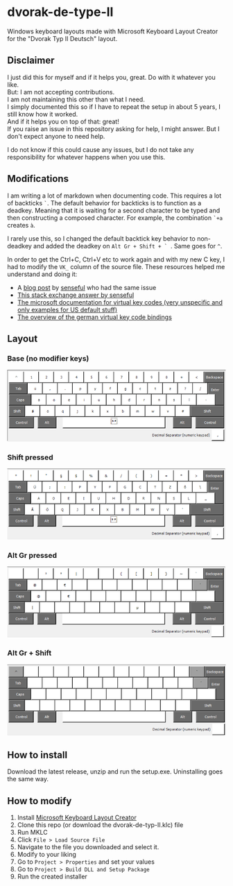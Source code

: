 # dvorak-de-type-II
Windows keyboard layouts made with Microsoft Keyboard Layout Creator for the "Dvorak Typ II Deutsch" layout. 

## Disclaimer
I just did this for myself and if it helps you, great. Do with it whatever you like.<br>
But: I am not accepting contributions.<br>
I am not maintaining this other than what I need. <br>
I simply documented this so if I have to repeat the setup in about 5 years, I still know how it worked.<br>
And if it helps you on top of that: great! <br>
If you raise an issue in this repository asking for help, I might answer. But I don't expect anyone to need help.

I do not know if this could cause any issues, but I do not take any responsibility for whatever happens when you use this.
## Modifications
I am writing a lot of markdown when documenting code. This requires a lot of backticks  `` ` ``. The default behavior for backticks is to function as a deadkey. 
Meaning that it is waiting for a second character to be typed and then constructing a composed character. For example, the combination `` `+a `` creates `à`.

I rarely use this, so I changed the default backtick key behavior to non-deadkey and added the deadkey on ``Alt Gr + Shift + ` ``.
Same goes for `^`.

In order to get the Ctrl+C, Ctrl+V etc to work again and with my new C key, I had to modify the `VK_` column of the source file.
These resources helped me understand and doing it:
* A [blog post](https://web.archive.org/web/20220122064240/http://www.sensefulsolutions.com/2010/08/how-to-fix-keyboard-shortcuts-in-klc-eg.html) by [senseful](https://superuser.com/users/14797/senseful) who had the same issue
* [This stack exchange answer by senseful](https://superuser.com/a/172993)
* [The microsoft documentation for virtual key codes (very unspecific and only examples for US default stuff)](https://learn.microsoft.com/de-de/windows/win32/inputdev/virtual-key-codes)
* [The overview of the german virtual key code bindings](http://kbdlayout.info/KBDGR/virtualkeys)

## Layout
### Base (no modifier keys)
![base](img/base.png)

### Shift pressed
![shift](img/shift.png)

### Alt Gr pressed
![altgr](img/altgr.png)

### Alt Gr + Shift
![altgrshift](img/altgrshift.png)

## How to install
Download the latest release, unzip and run the setup.exe.
Uninstalling goes the same way.

## How to modify
1. Install [Microsoft Keyboard Layout Creator](https://www.microsoft.com/en-US/download/details.aspx?id=102134)
2. Clone this repo (or download the dvorak-de-typ-II.klc) file
3. Run MKLC
4. Click `File > Load Source File`
5. Navigate to the file you downloaded and select it.
6. Modify to your liking
7. Go to `Project > Properties` and set your values
8. Go to `Project > Build DLL and Setup Package`
9. Run the created installer



